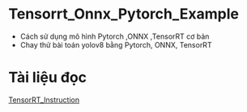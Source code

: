 # Tensorrt_Onnx_Pytorch_Example
- Cách sử dụng mô hình Pytorch ,ONNX ,TensorRT cơ bản
- Chay thử bài toán yolov8 bằng Pytorch, ONNX, TensorRT
# Tài liệu đọc
[TensorRT_Instruction](https://ai.neural.vn/blog/2023-03-01-tim-hieu-ve-tensorrt)
